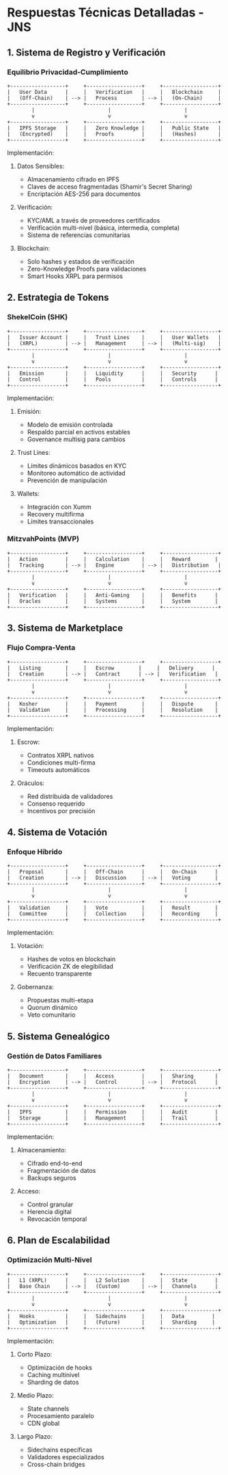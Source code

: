 # Respuestas Técnicas Detalladas - JNS

## 1. Sistema de Registro y Verificación

### Equilibrio Privacidad-Cumplimiento
```
+------------------+     +------------------+     +------------------+
|   User Data      |     |   Verification   |     |   Blockchain     |
|   (Off-Chain)    | --> |   Process        | --> |   (On-Chain)     |
+------------------+     +------------------+     +------------------+
        |                        |                        |
        v                        v                        v
+------------------+     +------------------+     +------------------+
|   IPFS Storage   |     |   Zero Knowledge |     |   Public State   |
|   (Encrypted)    |     |   Proofs         |     |   (Hashes)       |
+------------------+     +------------------+     +------------------+
```

Implementación:
1. Datos Sensibles:
   - Almacenamiento cifrado en IPFS
   - Claves de acceso fragmentadas (Shamir's Secret Sharing)
   - Encriptación AES-256 para documentos

2. Verificación:
   - KYC/AML a través de proveedores certificados
   - Verificación multi-nivel (básica, intermedia, completa)
   - Sistema de referencias comunitarias

3. Blockchain:
   - Solo hashes y estados de verificación
   - Zero-Knowledge Proofs para validaciones
   - Smart Hooks XRPL para permisos

## 2. Estrategia de Tokens

### ShekelCoin (SHK)
```
+------------------+     +------------------+     +------------------+
|   Issuer Account |     |   Trust Lines    |     |   User Wallets   |
|   (XRPL)         | --> |   Management     | --> |   (Multi-sig)    |
+------------------+     +------------------+     +------------------+
        |                        |                        |
        v                        v                        v
+------------------+     +------------------+     +------------------+
|   Emission       |     |   Liquidity      |     |   Security      |
|   Control        |     |   Pools          |     |   Controls      |
+------------------+     +------------------+     +------------------+
```

Implementación:
1. Emisión:
   - Modelo de emisión controlada
   - Respaldo parcial en activos estables
   - Governance multisig para cambios

2. Trust Lines:
   - Límites dinámicos basados en KYC
   - Monitoreo automático de actividad
   - Prevención de manipulación

3. Wallets:
   - Integración con Xumm
   - Recovery multifirma
   - Límites transaccionales

### MitzvahPoints (MVP)
```
+------------------+     +------------------+     +------------------+
|   Action         |     |   Calculation    |     |   Reward        |
|   Tracking       | --> |   Engine         | --> |   Distribution   |
+------------------+     +------------------+     +------------------+
        |                        |                        |
        v                        v                        v
+------------------+     +------------------+     +------------------+
|   Verification   |     |   Anti-Gaming    |     |   Benefits      |
|   Oracles        |     |   Systems        |     |   System        |
+------------------+     +------------------+     +------------------+
```

## 3. Sistema de Marketplace

### Flujo Compra-Venta
```
+------------------+     +------------------+     +------------------+
|   Listing        |     |   Escrow        |     |   Delivery      |
|   Creation       | --> |   Contract      | --> |   Verification   |
+------------------+     +------------------+     +------------------+
        |                        |                        |
        v                        v                        v
+------------------+     +------------------+     +------------------+
|   Kosher         |     |   Payment        |     |   Dispute       |
|   Validation     |     |   Processing     |     |   Resolution    |
+------------------+     +------------------+     +------------------+
```

Implementación:
1. Escrow:
   - Contratos XRPL nativos
   - Condiciones multi-firma
   - Timeouts automáticos

2. Oráculos:
   - Red distribuida de validadores
   - Consenso requerido
   - Incentivos por precisión

## 4. Sistema de Votación

### Enfoque Híbrido
```
+------------------+     +------------------+     +------------------+
|   Proposal       |     |   Off-Chain      |     |   On-Chain      |
|   Creation       | --> |   Discussion     | --> |   Voting        |
+------------------+     +------------------+     +------------------+
        |                        |                        |
        v                        v                        v
+------------------+     +------------------+     +------------------+
|   Validation     |     |   Vote           |     |   Result        |
|   Committee      |     |   Collection     |     |   Recording     |
+------------------+     +------------------+     +------------------+
```

Implementación:
1. Votación:
   - Hashes de votos en blockchain
   - Verificación ZK de elegibilidad
   - Recuento transparente

2. Gobernanza:
   - Propuestas multi-etapa
   - Quorum dinámico
   - Veto comunitario

## 5. Sistema Genealógico

### Gestión de Datos Familiares
```
+------------------+     +------------------+     +------------------+
|   Document       |     |   Access         |     |   Sharing       |
|   Encryption     | --> |   Control        | --> |   Protocol      |
+------------------+     +------------------+     +------------------+
        |                        |                        |
        v                        v                        v
+------------------+     +------------------+     +------------------+
|   IPFS           |     |   Permission     |     |   Audit         |
|   Storage        |     |   Management     |     |   Trail         |
+------------------+     +------------------+     +------------------+
```

Implementación:
1. Almacenamiento:
   - Cifrado end-to-end
   - Fragmentación de datos
   - Backups seguros

2. Acceso:
   - Control granular
   - Herencia digital
   - Revocación temporal

## 6. Plan de Escalabilidad

### Optimización Multi-Nivel
```
+------------------+     +------------------+     +------------------+
|   L1 (XRPL)      |     |   L2 Solution    |     |   State         |
|   Base Chain     | --> |   (Custom)       | --> |   Channels      |
+------------------+     +------------------+     +------------------+
        |                        |                        |
        v                        v                        v
+------------------+     +------------------+     +------------------+
|   Hooks          |     |   Sidechains     |     |   Data         |
|   Optimization   |     |   (Future)       |     |   Sharding     |
+------------------+     +------------------+     +------------------+
```

Implementación:
1. Corto Plazo:
   - Optimización de hooks
   - Caching multinivel
   - Sharding de datos

2. Medio Plazo:
   - State channels
   - Procesamiento paralelo
   - CDN global

3. Largo Plazo:
   - Sidechains específicas
   - Validadores especializados
   - Cross-chain bridges
